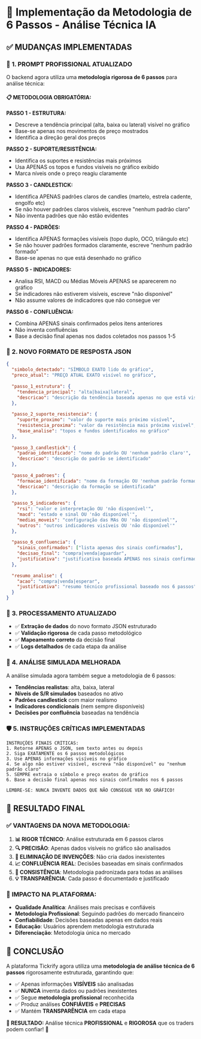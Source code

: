 # 🎯 Implementação da Metodologia de 6 Passos - Análise Técnica IA

## ✅ **MUDANÇAS IMPLEMENTADAS**

### 🔧 **1. PROMPT PROFISSIONAL ATUALIZADO**

O backend agora utiliza uma **metodologia rigorosa de 6 passos** para análise técnica:

#### **📋 METODOLOGIA OBRIGATÓRIA:**

**PASSO 1 - ESTRUTURA:**
- Descreve a tendência principal (alta, baixa ou lateral) visível no gráfico
- Base-se apenas nos movimentos de preço mostrados
- Identifica a direção geral dos preços

**PASSO 2 - SUPORTE/RESISTÊNCIA:**
- Identifica os suportes e resistências mais próximos
- Usa APENAS os topos e fundos visíveis no gráfico exibido
- Marca níveis onde o preço reagiu claramente

**PASSO 3 - CANDLESTICK:**
- Identifica APENAS padrões claros de candles (martelo, estrela cadente, engolfo etc)
- Se não houver padrões claros visíveis, escreve "nenhum padrão claro"
- Não inventa padrões que não estão evidentes

**PASSO 4 - PADRÕES:**
- Identifica APENAS formações visíveis (topo duplo, OCO, triângulo etc)
- Se não houver padrões formados claramente, escreve "nenhum padrão formado"
- Base-se apenas no que está desenhado no gráfico

**PASSO 5 - INDICADORES:**
- Analisa RSI, MACD ou Médias Móveis APENAS se aparecerem no gráfico
- Se indicadores não estiverem visíveis, escreve "não disponível"
- Não assume valores de indicadores que não consegue ver

**PASSO 6 - CONFLUÊNCIA:**
- Combina APENAS sinais confirmados pelos itens anteriores
- Não inventa confluências
- Base a decisão final apenas nos dados coletados nos passos 1-5

### 🔄 **2. NOVO FORMATO DE RESPOSTA JSON**

```json
{
  "simbolo_detectado": "SÍMBOLO EXATO lido do gráfico",
  "preco_atual": "PREÇO ATUAL EXATO visível no gráfico",
  
  "passo_1_estrutura": {
    "tendencia_principal": "alta|baixa|lateral",
    "descricao": "descrição da tendência baseada apenas no que está visível"
  },
  
  "passo_2_suporte_resistencia": {
    "suporte_proximo": "valor do suporte mais próximo visível",
    "resistencia_proxima": "valor da resistência mais próxima visível",
    "base_analise": "topos e fundos identificados no gráfico"
  },
  
  "passo_3_candlestick": {
    "padrao_identificado": "nome do padrão OU 'nenhum padrão claro'",
    "descricao": "descrição do padrão se identificado"
  },
  
  "passo_4_padroes": {
    "formacao_identificada": "nome da formação OU 'nenhum padrão formado'",
    "descricao": "descrição da formação se identificada"
  },
  
  "passo_5_indicadores": {
    "rsi": "valor e interpretação OU 'não disponível'",
    "macd": "estado e sinal OU 'não disponível'",
    "medias_moveis": "configuração das MAs OU 'não disponível'",
    "outros": "outros indicadores visíveis OU 'não disponível'"
  },
  
  "passo_6_confluencia": {
    "sinais_confirmados": ["lista apenas dos sinais confirmados"],
    "decisao_final": "compra|venda|aguardar",
    "justificativa": "justificativa baseada APENAS nos sinais confirmados"
  },
  
  "resumo_analise": {
    "acao": "compra|venda|esperar",
    "justificativa": "resumo técnico profissional baseado nos 6 passos"
  }
}
```

### 🎯 **3. PROCESSAMENTO ATUALIZADO**

- ✅ **Extração de dados** do novo formato JSON estruturado
- ✅ **Validação rigorosa** de cada passo metodológico
- ✅ **Mapeamento correto** da decisão final
- ✅ **Logs detalhados** de cada etapa da análise

### 🔄 **4. ANÁLISE SIMULADA MELHORADA**

A análise simulada agora também segue a metodologia de 6 passos:

- **Tendências realistas**: alta, baixa, lateral
- **Níveis de S/R simulados** baseados no ativo
- **Padrões candlestick** com maior realismo
- **Indicadores condicionais** (nem sempre disponíveis)
- **Decisões por confluência** baseadas na tendência

### 🛡️ **5. INSTRUÇÕES CRÍTICAS IMPLEMENTADAS**

```
INSTRUÇÕES FINAIS CRÍTICAS:
1. Retorne APENAS o JSON, sem texto antes ou depois
2. Siga EXATAMENTE os 6 passos metodológicos
3. Use APENAS informações visíveis no gráfico
4. Se algo não estiver visível, escreva "não disponível" ou "nenhum padrão claro"
5. SEMPRE extraia o símbolo e preço exatos do gráfico
6. Base a decisão final apenas nos sinais confirmados nos 6 passos

LEMBRE-SE: NUNCA INVENTE DADOS QUE NÃO CONSEGUE VER NO GRÁFICO!
```

## 🎯 **RESULTADO FINAL**

### ✅ **VANTAGENS DA NOVA METODOLOGIA:**

1. **📊 RIGOR TÉCNICO**: Análise estruturada em 6 passos claros
2. **🔍 PRECISÃO**: Apenas dados visíveis no gráfico são analisados
3. **🚫 ELIMINAÇÃO DE INVENÇÕES**: Não cria dados inexistentes
4. **📈 CONFLUÊNCIA REAL**: Decisões baseadas em sinais confirmados
5. **🎯 CONSISTÊNCIA**: Metodologia padronizada para todas as análises
6. **💡 TRANSPARÊNCIA**: Cada passo é documentado e justificado

### 🚀 **IMPACTO NA PLATAFORMA:**

- **Qualidade Analítica**: Análises mais precisas e confiáveis
- **Metodologia Profissional**: Seguindo padrões do mercado financeiro
- **Confiabilidade**: Decisões baseadas apenas em dados reais
- **Educação**: Usuários aprendem metodologia estruturada
- **Diferenciação**: Metodologia única no mercado

## 🎯 **CONCLUSÃO**

A plataforma Tickrify agora utiliza uma **metodologia de análise técnica de 6 passos** rigorosamente estruturada, garantindo que:

- ✅ Apenas informações **VISÍVEIS** são analisadas
- ✅ **NUNCA** inventa dados ou padrões inexistentes  
- ✅ Segue **metodologia profissional** reconhecida
- ✅ Produz análises **CONFIÁVEIS** e **PRECISAS**
- ✅ Mantém **TRANSPARÊNCIA** em cada etapa

**🎯 RESULTADO:** Análise técnica **PROFISSIONAL** e **RIGOROSA** que os traders podem confiar! 🚀
